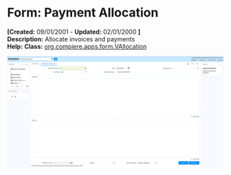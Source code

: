 # Form: Payment Allocation

**[Created:** 09/01/2001 - **Updated:** 02/01/2000 **]**  
**Description:** Allocate invoices and payments  
**Help:** 
**Class:** [org.compiere.apps.form.VAllocation](https://jenkins.idempiere.org/job/iDempiere12Daily/ws/org.idempiere.javadoc/API/org/compiere/apps/form/VAllocation.html)

![](/img/docs/manual/PaymentAllocation-Form_iDempiere_v12.0.0.png)

